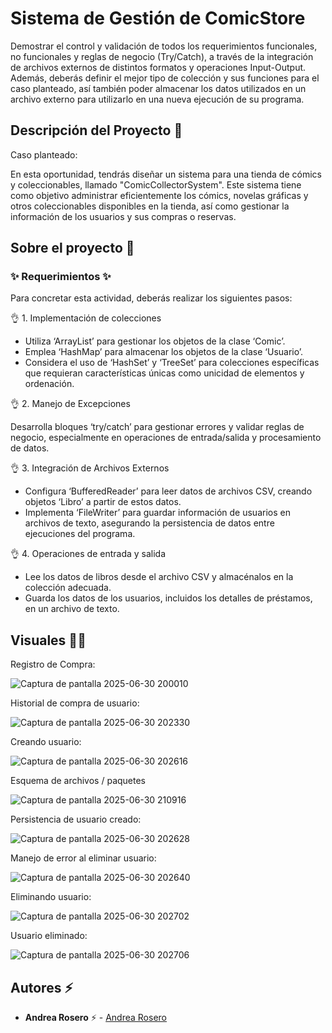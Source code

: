 # Sistema de Gestión de ComicStore

Demostrar el control y validación de todos los requerimientos funcionales, no funcionales y reglas de negocio (Try/Catch), a través de la integración de archivos externos de distintos formatos y operaciones Input-Output. Además, deberás definir el mejor tipo de colección y sus funciones para el caso planteado, así también poder almacenar los datos utilizados en un archivo externo para utilizarlo en una nueva ejecución de su programa.
## Descripción del Proyecto :scroll:

Caso planteado: 

En esta oportunidad, tendrás diseñar un sistema para una tienda de cómics y coleccionables, llamado "ComicCollectorSystem". Este sistema tiene como objetivo administrar eficientemente los cómics, novelas gráficas y otros coleccionables disponibles en la tienda, así como gestionar la información de los usuarios y sus compras o reservas.

## Sobre el proyecto 🚀

### ✨ Requerimientos ✨

Para concretar esta actividad, deberás realizar los siguientes pasos: 

👌 1. Implementación de colecciones

- Utiliza ‘ArrayList’ para gestionar los objetos de la clase ‘Comic’.
- Emplea ‘HashMap’ para almacenar los objetos de la clase ‘Usuario’.
- Considera el uso de ‘HashSet’ y ‘TreeSet’ para colecciones específicas que requieran características únicas como unicidad de elementos y ordenación.


👌 2. Manejo de Excepciones

Desarrolla bloques ‘try/catch’ para gestionar errores y validar reglas de negocio, especialmente en operaciones de entrada/salida y procesamiento de datos.

👌 3. Integración de Archivos Externos

- Configura ‘BufferedReader’ para leer datos de archivos CSV, creando objetos ‘Libro’ a partir de estos datos.
- Implementa ‘FileWriter’ para guardar información de usuarios en archivos de texto, asegurando la persistencia de datos entre ejecuciones del programa.

👌 4. Operaciones de entrada y salida 

- Lee los datos de libros desde el archivo CSV y almacénalos en la colección adecuada.
- Guarda los datos de los usuarios, incluidos los detalles de préstamos, en un archivo de texto.



## Visuales :mage_woman:


Registro de Compra:

![Captura de pantalla 2025-06-30 200010](https://github.com/user-attachments/assets/050bbccc-c246-4716-b263-b9107633ae99)

Historial de compra de usuario: 

![Captura de pantalla 2025-06-30 202330](https://github.com/user-attachments/assets/650a9d4d-0693-425f-87b6-946336669800)

Creando usuario:

![Captura de pantalla 2025-06-30 202616](https://github.com/user-attachments/assets/2a715984-b9fb-4933-9969-f5df58fdc537)

Esquema de archivos / paquetes

![Captura de pantalla 2025-06-30 210916](https://github.com/user-attachments/assets/fb1c2263-bb5b-4efa-90cc-40826e603401)


Persistencia de usuario creado: 

![Captura de pantalla 2025-06-30 202628](https://github.com/user-attachments/assets/1664cdeb-8bbe-40b3-9847-290afb742f08)


Manejo de error al eliminar usuario: 

![Captura de pantalla 2025-06-30 202640](https://github.com/user-attachments/assets/038fec64-3c06-4fc6-9f59-69fbf0dbc6c0)

Eliminando usuario: 

![Captura de pantalla 2025-06-30 202702](https://github.com/user-attachments/assets/30872ad9-6ca0-4577-a6b6-8fb33fe524b8)

Usuario eliminado: 

![Captura de pantalla 2025-06-30 202706](https://github.com/user-attachments/assets/197e6191-ae30-47b7-a92c-3815c8f90fbe)

## Autores ⚡ 

- **Andrea Rosero** ⚡  - [Andrea Rosero](https://github.com/andreaendigital)

